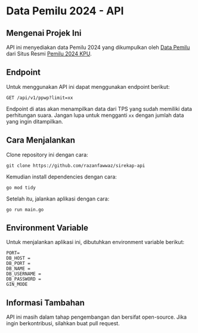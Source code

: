 # Data Pemilu 2024 - API

## Mengenai Projek Ini
API ini menyediakan data Pemilu 2024 yang dikumpulkan oleh [Data Pemilu](https://data-pemilu.vercel.app) dari Situs Resmi [Pemilu 2024 KPU](https://pemilu2024.kpu.go.id).

## Endpoint
Untuk menggunakan API ini dapat menggunakan endpoint berikut:

```
GET /api/v1/ppwp?limit=xx
```
Endpoint di atas akan menampilkan data dari TPS yang sudah memiliki data perhitungan suara. Jangan lupa untuk mengganti `xx` dengan jumlah data yang ingin ditampilkan.

## Cara Menjalankan
Clone repository ini dengan cara:
```
git clone https://github.com/razanfawwaz/sirekap-api
```

Kemudian install dependencies dengan cara:
```
go mod tidy
```

Setelah itu, jalankan aplikasi dengan cara:
```
go run main.go
```

## Environment Variable
Untuk menjalankan aplikasi ini, dibutuhkan environment variable berikut:

```
PORT=
DB_HOST =
DB_PORT =
DB_NAME =
DB_USERNAME =
DB_PASSWORD =
GIN_MODE
```

## Informasi Tambahan
API ini masih dalam tahap pengembangan dan bersifat open-source. Jika ingin berkontribusi, silahkan buat pull request.


